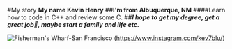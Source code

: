 #My story 
__My name Kevin Henry__ 
##**I'm from Albuquerque, NM** 
####Learn how to code in C++ and review some C. 
##__*I hope to get my degree, get a great job:tada:, maybe start a family and life etc.*__ 
              
![Fisherman's Wharf-San Francisco](https://photos.google.com/photo/AF1QipP6hzSaZl0ZFyHsI6QhNEcv7d782XRA_9IXBv5H) 
(https://www.instagram.com/kev7blu/) 
